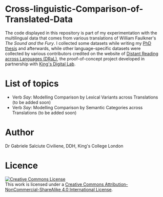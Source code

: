 # Cross-linguistic-Comparison-of-Translated-Data

The code displayed in this repository is part of my experimentation with the multilingual data that comes from various translations of William Faulkner's *The Sound and the Fury*. I collected some datasets while writing my [PhD thesis](https://kclpure.kcl.ac.uk/portal/files/61485099/2016_Salciute_Civiliene_Gabrielle_0975961_ethesis.pdf) and afterwards, while other language-specific datasets were collected by various contributors credited on the website of [Distant Reading across Languages (DRaL)](https://dral.kdl.kcl.ac.uk/), the proof-of-concept project developed in partnership with [King's Digital Lab](https://kdl.kcl.ac.uk/our-work/distant-reading/). 

# List of topics

* Verb *Say*: Modelling Comparison by Lexical Variants across Translations (to be added soon)
* Verb *Say*: Modelling Comparison by Semantic Categories across Translations (to be added soon)

# Author
Dr Gabriele Salciute Civiliene, DDH, King's College London

# Licence

<a rel="license" href="http://creativecommons.org/licenses/by-nc-sa/4.0/"><img alt="Creative Commons License" style="border-width:0" src="https://i.creativecommons.org/l/by-nc-sa/4.0/88x31.png" /></a><br />This work is licensed under a <a rel="license" href="http://creativecommons.org/licenses/by-nc-sa/4.0/">Creative Commons Attribution-NonCommercial-ShareAlike 4.0 International License</a>.
